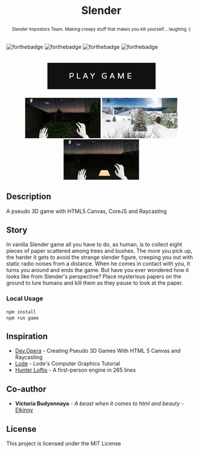<h1 align="center">Slender</h1>

<div align="center">
  <sub>Slender Impostors Team. Making creepy stuff that makes you kill yourself... laughing :)</sub>
</div>

<br/>

![forthebadge](http://forthebadge.com/images/badges/kinda-sfw.svg)
![forthebadge](http://forthebadge.com/images/badges/built-with-science.svg)
![forthebadge](http://forthebadge.com/images/badges/makes-people-smile.svg)
![forthebadge](http://forthebadge.com/images/badges/powered-by-responsibility.svg)

<br/>

<div align="center">
  <a href="https://dmitry-white.github.io/Slender/"><img src="img/play.png" /></a>
</div>

<br/>

<div align="center">
  <img width="200" height="107" style="pointer-events: none; cursor: default;" src="img/screens/img1.jpg" />
  <img width="200" height="107" style="pointer-events: none; cursor: default;" src="img/screens/img2.jpg" />
  <img width="200" height="107" style="pointer-events: none; cursor: default;" src="img/screens/img3.jpg" />
</div>

 
## Description
A pseudo 3D game with HTML5 Canvas, CoreJS and Raycasting

## Story
In vanilla Slender game all you have to do, as human, is to collect eight pieces of paper scattered among trees and bushes.
The more you pick up, the harder it gets to avoid the strange slender figure,
creeping you out with static radio noises from a distance. When he comes in contact with you,
it turns you around and ends the game. But have you ever wondered how it looks like from Slender's perspective?
Place mysterious papers on the ground to lure humans and kill them as they pause to look at the paper.
                            
### Local Usage
```
npm install
npm run game
```

## Inspiration
* [Dev.Opera](https://dev.opera.com/articles/3d-games-with-canvas-and-raycasting-part-1/) - Creating Pseudo 3D Games With HTML 5 Canvas and Raycasting
* [Lode](http://lodev.org/cgtutor/raycasting.html) - Lode's Computer Graphics Tutorial
* [Hunter Loftis](http://www.playfuljs.com/a-first-person-engine-in-265-lines/) - A first-person engine in 265 lines

## Co-author
* **Victoria Budyonnaya** - *A beast when it comes to html and beauty* - [Elkinny](https://github.com/elkinny)

## License
This project is licensed under the MIT License

